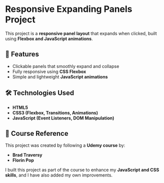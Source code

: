 # Responsive Expanding Panels Project  

This project is a **responsive panel layout** that expands when clicked, built using **Flexbox and JavaScript animations**.  

## 🚀 Features  
- Clickable panels that smoothly expand and collapse  
- Fully responsive using **CSS Flexbox**  
- Simple and lightweight **JavaScript animations**  

## 🛠️ Technologies Used  
- **HTML5**  
- **CSS3 (Flexbox, Transitions, Animations)**  
- **JavaScript (Event Listeners, DOM Manipulation)**  

## 📖 Course Reference  
This project was created by following a **Udemy course** by:  
- **Brad Traversy**  
- **Florin Pop**  

I built this project as part of the course to enhance my **JavaScript and CSS skills**, and I have also added my own improvements.  

